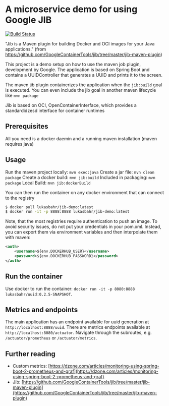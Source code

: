 # A microservice demo for using Google JIB

[![Build Status](https://ci.devopoly.de/api/badges/lukibahr/maven-jib-sample/status.svg)](https://ci.devopoly.de/lukibahr/maven-jib-sample)

"Jib is a Maven plugin for building Docker and OCI images for your Java applications."
(from https://github.com/GoogleContainerTools/jib/tree/master/jib-maven-plugin)

This project is a demo setup on how to use the maven job plugin, development by Google. 
The application is based on Spring Boot and contains a UUIDController that generates a UUID and prints it to the screen.

The maven jib plugin containerizes the application when the `jib:build` goal is executed. You can even include the jib goal 
in another maven lifecycle like `mvn package`

Jib is based on OCI, OpenContainerInterface, which provides a standardidzesd interface for container runtimes

## Prerequisites

All you need is a docker daemin and a running maven installation (maven requires java)

## Usage

Run the maven project locally: `mvn exec:java`
Create a jar file: `mvn clean package`
Create a docker build: `mvn jib:build`
Included in packaging: `mvn package`
Local Build: `mvn jib:dockerBuild`
 
You can then run the container on any docker environment that can connect to the registry

```sh
$ docker pull lukasbahr/jib-demo:latest
$ docker run -it -p 8888:8888 lukasbahr/jib-demo:latest
```

Note, that the most registries require authentication to push an image.
To avoid security issues, do not put your credentials in your pom.xml. Instead, you can export them via environment variables and then interpolate them with maven:

```xml
<auth>
    <username>${env.DOCKERHUB_USER}</username>
    <password>${env.DOCKERHUB_PASSWORD}</password>
</auth>
```

## Run the container

Use docker to run the container: ``docker run -it -p 8080:8888 lukasbahr/uuid:0.2.5-SNAPSHOT``. 

## Metrics and endpoints

The main application has an endpoint available for uuid generation at ``http://localhost:8888/uuid``. 
There are metrics endpoints available at ``http://localhost:8080/actuator``. Navigate through the subroutes, e.g. `/actuator/prometheus` or `/actuator/metrics`.

## Further reading

- Custom metrics: [https://dzone.com/articles/monitoring-using-spring-boot-2-prometheus-and-graf](https://dzone.com/articles/monitoring-using-spring-boot-2-prometheus-and-graf)
- Jib: [https://github.com/GoogleContainerTools/jib/tree/master/jib-maven-plugin](https://github.com/GoogleContainerTools/jib/tree/master/jib-maven-plugin)